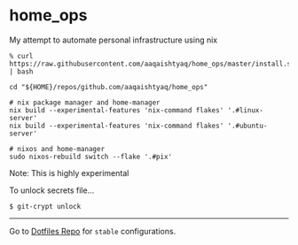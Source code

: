 # home_ops

My attempt to automate personal infrastructure using nix

```shell
% curl https://raw.githubusercontent.com/aaqaishtyaq/home_ops/master/install.sh | bash
```

```shell
cd "${HOME}/repos/github.com/aaqaishtyaq/home_ops"

# nix package manager and home-manager
nix build --experimental-features 'nix-command flakes' '.#linux-server'
nix build --experimental-features 'nix-command flakes' '.#ubuntu-server'

# nixos and home-manager
sudo nixos-rebuild switch --flake '.#pix'
```

Note: This is highly experimental

To unlock secrets file...
```
$ git-crypt unlock
```
---

Go to [Dotfiles Repo](https://github.com/aaqaishtyaq/dotfiles) for `stable` configurations.
